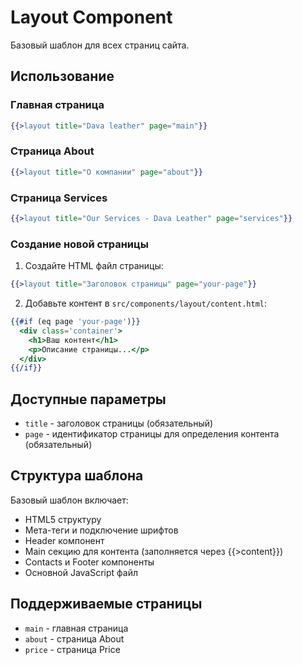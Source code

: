 # Layout Component

Базовый шаблон для всех страниц сайта.

## Использование

### Главная страница

```handlebars
{{>layout title="Dava leather" page="main"}}
```

### Страница About

```handlebars
{{>layout title="О компании" page="about"}}
```

### Страница Services

```handlebars
{{>layout title="Our Services - Dava Leather" page="services"}}
```

### Создание новой страницы

1. Создайте HTML файл страницы:

```handlebars
{{>layout title="Заголовок страницы" page="your-page"}}
```

2. Добавьте контент в `src/components/layout/content.html`:

```handlebars
{{#if (eq page 'your-page')}}
  <div class='container'>
    <h1>Ваш контент</h1>
    <p>Описание страницы...</p>
  </div>
{{/if}}
```

## Доступные параметры

- `title` - заголовок страницы (обязательный)
- `page` - идентификатор страницы для определения контента (обязательный)

## Структура шаблона

Базовый шаблон включает:

- HTML5 структуру
- Мета-теги и подключение шрифтов
- Header компонент
- Main секцию для контента (заполняется через {{>content}})
- Contacts и Footer компоненты
- Основной JavaScript файл

## Поддерживаемые страницы

- `main` - главная страница
- `about` - страница About
- `price` - страница Price
